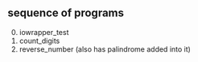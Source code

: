## sequence of programs
0. iowrapper_test
1. count_digits
2. reverse_number (also has palindrome added into it)
